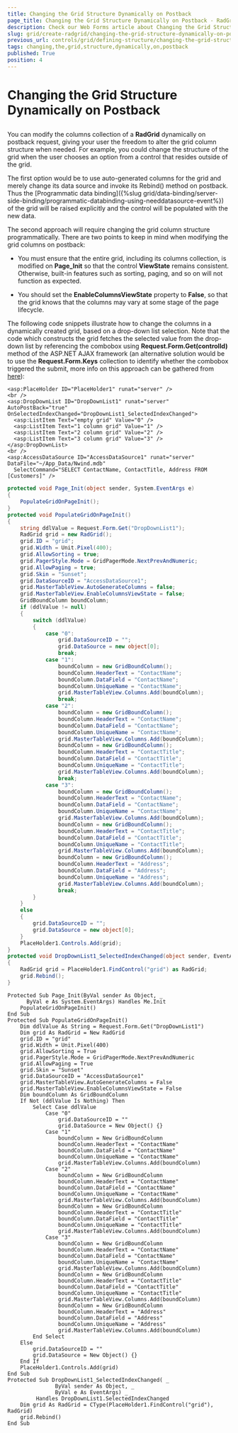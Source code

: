 ```yaml
---
title: Changing the Grid Structure Dynamically on Postback
page_title: Changing the Grid Structure Dynamically on Postback - RadGrid
description: Check our Web Forms article about Changing the Grid Structure Dynamically on Postback.
slug: grid/create-radgrid/changing-the-grid-structure-dynamically-on-postback
previous_url: controls/grid/defining-structure/changing-the-grid-structure-dynamically-on-postback
tags: changing,the,grid,structure,dynamically,on,postback
published: True
position: 4
---
```


# Changing the Grid Structure Dynamically on Postback



## 

You can modify the columns collection of a **RadGrid** dynamically on postback request, giving your user the freedom to alter the grid column structure when needed. For example, you could change the structure of the grid when the user chooses an option from a control that resides outside of the grid.

The first option would be to use auto-generated columns for the grid and merely change its data source and invoke its Rebind() method on postback. Thus the [Programmatic data binding]({%slug grid/data-binding/server-side-binding/programmatic-databinding-using-needdatasource-event%}) of the grid will be raised explicitly and the control will be populated with the new data.

The second approach will require changing the grid column structure programmatically. There are two points to keep in mind when modifying the grid columns on postback:

* You must ensure that the entire grid, including its columns collection, is modified on **Page_Init** so that the control **ViewState** remains consistent. Otherwise, built-in features such as sorting, paging, and so on will not function as expected.

* You should set the **EnableColumnsViewState** property to **False**, so that the grid knows that the columns may vary at some stage of the page lifecycle.

The following code snippets illustrate how to change the columns in a dynamically created grid, based on a drop-down list selection. Note that the code which constructs the grid fetches the selected value from the drop-down list by referencing the combobox using **Request.Form.Get(controlId)** method of the ASP.NET AJAX framework (an alternative solution would be to use the **Request.Form.Keys** collection to identify whether the combobox triggered the submit, more info on this approach can be gathered from [here](http://forums.asp.net/p/1159322/1912061.aspx)):



````ASP.NET
<asp:PlaceHolder ID="PlaceHolder1" runat="server" />
<br />
<asp:DropDownList ID="DropDownList1" runat="server" AutoPostBack="true" OnSelectedIndexChanged="DropDownList1_SelectedIndexChanged">
  <asp:ListItem Text="empty grid" Value="0" />
  <asp:ListItem Text="1 column grid" Value="1" />
  <asp:ListItem Text="2 column grid" Value="2" />
  <asp:ListItem Text="3 column grid" Value="3" />
</asp:DropDownList>
<br />
<asp:AccessDataSource ID="AccessDataSource1" runat="server" DataFile="~/App_Data/Nwind.mdb"
  SelectCommand="SELECT ContactName, ContactTitle, Address FROM [Customers]" />
````
````C#
protected void Page_Init(object sender, System.EventArgs e)
{
    PopulateGridOnPageInit();
}
protected void PopulateGridOnPageInit()
{
    string ddlValue = Request.Form.Get("DropDownList1");
    RadGrid grid = new RadGrid();
    grid.ID = "grid";
    grid.Width = Unit.Pixel(400);
    grid.AllowSorting = true;
    grid.PagerStyle.Mode = GridPagerMode.NextPrevAndNumeric;
    grid.AllowPaging = true;
    grid.Skin = "Sunset";
    grid.DataSourceID = "AccessDataSource1";
    grid.MasterTableView.AutoGenerateColumns = false;
    grid.MasterTableView.EnableColumnsViewState = false;
    GridBoundColumn boundColumn;
    if (ddlValue != null)
    {
        switch (ddlValue)
        {
            case "0":
                grid.DataSourceID = "";
                grid.DataSource = new object[0];
                break;
            case "1":
                boundColumn = new GridBoundColumn();
                boundColumn.HeaderText = "ContactName";
                boundColumn.DataField = "ContactName";
                boundColumn.UniqueName = "ContactName";
                grid.MasterTableView.Columns.Add(boundColumn);
                break;
            case "2":
                boundColumn = new GridBoundColumn();
                boundColumn.HeaderText = "ContactName";
                boundColumn.DataField = "ContactName";
                boundColumn.UniqueName = "ContactName";
                grid.MasterTableView.Columns.Add(boundColumn);
                boundColumn = new GridBoundColumn();
                boundColumn.HeaderText = "ContactTitle";
                boundColumn.DataField = "ContactTitle";
                boundColumn.UniqueName = "ContactTitle";
                grid.MasterTableView.Columns.Add(boundColumn);
                break;
            case "3":
                boundColumn = new GridBoundColumn();
                boundColumn.HeaderText = "ContactName";
                boundColumn.DataField = "ContactName";
                boundColumn.UniqueName = "ContactName";
                grid.MasterTableView.Columns.Add(boundColumn);
                boundColumn = new GridBoundColumn();
                boundColumn.HeaderText = "ContactTitle";
                boundColumn.DataField = "ContactTitle";
                boundColumn.UniqueName = "ContactTitle";
                grid.MasterTableView.Columns.Add(boundColumn);
                boundColumn = new GridBoundColumn();
                boundColumn.HeaderText = "Address";
                boundColumn.DataField = "Address";
                boundColumn.UniqueName = "Address";
                grid.MasterTableView.Columns.Add(boundColumn);
                break;
        }
    }
    else
    {
        grid.DataSourceID = "";
        grid.DataSource = new object[0];
    }
    PlaceHolder1.Controls.Add(grid);
}
protected void DropDownList1_SelectedIndexChanged(object sender, EventArgs e)
{
    RadGrid grid = PlaceHolder1.FindControl("grid") as RadGrid;
    grid.Rebind();
}
````
````VB
Protected Sub Page_Init(ByVal sender As Object, _
      ByVal e As System.EventArgs) Handles Me.Init
    PopulateGridOnPageInit()
End Sub
Protected Sub PopulateGridOnPageInit()
    Dim ddlValue As String = Request.Form.Get("DropDownList1")
    Dim grid As RadGrid = New RadGrid
    grid.ID = "grid"
    grid.Width = Unit.Pixel(400)
    grid.AllowSorting = True
    grid.PagerStyle.Mode = GridPagerMode.NextPrevAndNumeric
    grid.AllowPaging = True
    grid.Skin = "Sunset"
    grid.DataSourceID = "AccessDataSource1"
    grid.MasterTableView.AutoGenerateColumns = False
    grid.MasterTableView.EnableColumnsViewState = False
    Dim boundColumn As GridBoundColumn
    If Not (ddlValue Is Nothing) Then
        Select Case ddlValue
            Case "0"
                grid.DataSourceID = ""
                grid.DataSource = New Object() {}
            Case "1"
                boundColumn = New GridBoundColumn
                boundColumn.HeaderText = "ContactName"
                boundColumn.DataField = "ContactName"
                boundColumn.UniqueName = "ContactName"
                grid.MasterTableView.Columns.Add(boundColumn)
            Case "2"
                boundColumn = New GridBoundColumn
                boundColumn.HeaderText = "ContactName"
                boundColumn.DataField = "ContactName"
                boundColumn.UniqueName = "ContactName"
                grid.MasterTableView.Columns.Add(boundColumn)
                boundColumn = New GridBoundColumn
                boundColumn.HeaderText = "ContactTitle"
                boundColumn.DataField = "ContactTitle"
                boundColumn.UniqueName = "ContactTitle"
                grid.MasterTableView.Columns.Add(boundColumn)
            Case "3"
                boundColumn = New GridBoundColumn
                boundColumn.HeaderText = "ContactName"
                boundColumn.DataField = "ContactName"
                boundColumn.UniqueName = "ContactName"
                grid.MasterTableView.Columns.Add(boundColumn)
                boundColumn = New GridBoundColumn
                boundColumn.HeaderText = "ContactTitle"
                boundColumn.DataField = "ContactTitle"
                boundColumn.UniqueName = "ContactTitle"
                grid.MasterTableView.Columns.Add(boundColumn)
                boundColumn = New GridBoundColumn
                boundColumn.HeaderText = "Address"
                boundColumn.DataField = "Address"
                boundColumn.UniqueName = "Address"
                grid.MasterTableView.Columns.Add(boundColumn)
        End Select
    Else
        grid.DataSourceID = ""
        grid.DataSource = New Object() {}
    End If
    PlaceHolder1.Controls.Add(grid)
End Sub
Protected Sub DropDownList1_SelectedIndexChanged( _
               ByVal sender As Object, _
               ByVal e As EventArgs) _
         Handles DropDownList1.SelectedIndexChanged
    Dim grid As RadGrid = CType(PlaceHolder1.FindControl("grid"), RadGrid)
    grid.Rebind()
End Sub
````

